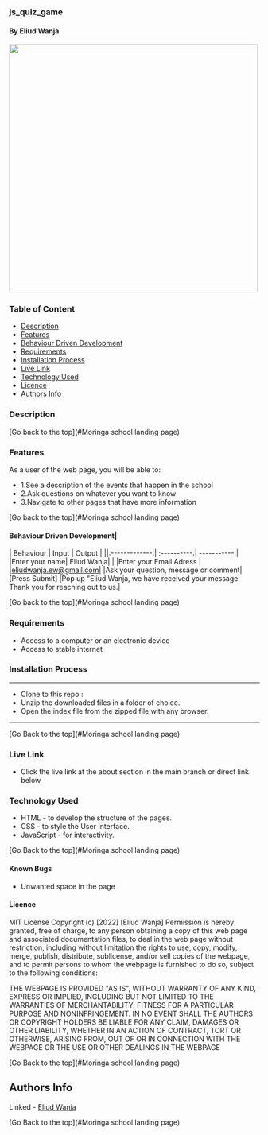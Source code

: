 <h3> js_quiz_game </h3>
<h4>By Eliud Wanja</h4>
<img src="assets/images/page.png" width="500px">
<h3>Table of Content</h3>

 - [Description](#description)
 - [Features](#features)
 - [Behaviour Driven Development](#Behaviour-Driven-Development)
 - [Requirements](#requirements)
 - [Installation Process](#installation-Process)
 - [Live Link](#Live-Link)
 - [Technology  Used](#technology-Used)
 - [Licence](#licence)
 - [Authors Info](#Authors-Info)

### Description

 <p> 

[Go back to the top](#Moringa school landing page)

### Features

As a user of the web page, you will be able to:

* 1.See a description of the events that happen in the school
* 2.Ask questions on whatever you want to know
* 3.Navigate to other pages that have more information


[Go back to the top](#Moringa school landing page)

#### Behaviour Driven Development|
| Behaviour      | Input        | Output       |
||:-------------:| :----------:| -----------:|
|Enter your name| Eliud Wanja|                   |
|Enter your Email Adress |
|eliudwanja.ew@gmail.com|
|Ask your question, message or comment|
[Press Submit] |Pop up "Eliud Wanja, we have received your message. Thank you for reaching out to us.|


[Go back to the top](#Moringa school landing page)

### Requirements
* Access to  a computer or an electronic device
* Access to stable internet
### Installation Process
 ****
* Clone to this repo : 
* Unzip the downloaded files in a folder of choice.
* Open the index file from the zipped file with any browser.
 ****


[Go Back to the top](#Moringa school landing page)

### Live Link
- Click the live link at the about section in the main branch or direct link below <br>




### Technology Used
* HTML - to develop the structure of the pages.
* CSS - to style the User Interface.
* JavaScript - for interactivity.

[Go Back to the top](#Moringa school landing page)

#### Known Bugs
* Unwanted space in the page

#### Licence

MIT License
Copyright (c) [2022] [Eliud Wanja]
Permission is hereby granted, free of charge, to any person obtaining a copy
of this web page and associated documentation files, to deal
in the web page without restriction, including without limitation the rights
to use, copy, modify, merge, publish, distribute, sublicense, and/or sell
copies of the webpage, and to permit persons to whom the webpage is
furnished to do so, subject to the following conditions:


THE WEBPAGE IS PROVIDED "AS IS", WITHOUT WARRANTY OF ANY KIND, EXPRESS OR
IMPLIED, INCLUDING BUT NOT LIMITED TO THE WARRANTIES OF MERCHANTABILITY,
FITNESS FOR A PARTICULAR PURPOSE AND NONINFRINGEMENT. IN NO EVENT SHALL THE
AUTHORS OR COPYRIGHT HOLDERS BE LIABLE FOR ANY CLAIM, DAMAGES OR OTHER
LIABILITY, WHETHER IN AN ACTION OF CONTRACT, TORT OR OTHERWISE, ARISING FROM,
OUT OF OR IN CONNECTION WITH THE WEBPAGE OR THE USE OR OTHER DEALINGS IN THE
WEBPAGE

[Go Back to the top](#Moringa school landing page)

## Authors Info

Linked - [Eliud Wanja](https://www.linkedin.com/in/eliud-wanja)

[Go Back to the top](#Moringa school landing page)

